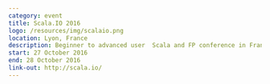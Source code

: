 ```yaml
---
category: event
title: Scala.IO 2016
logo: /resources/img/scalaio.png
location: Lyon, France
description: Beginner to advanced user  Scala and FP conference in France
start: 27 October 2016
end: 28 October 2016
link-out: http://scala.io/
---
```

